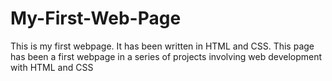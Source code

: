 # My-First-Web-Page
This is my first webpage. It has been written in HTML and CSS.
This page has been a first webpage in a series of projects involving web development with HTML and CSS

